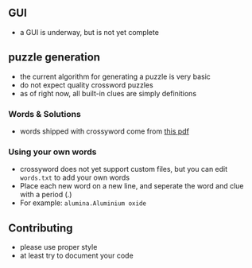 

## GUI
- a GUI is underway, but is not yet complete

## puzzle generation
- the current algorithm for generating a puzzle is very basic
- do not expect quality crossword puzzles
- as of right now, all built-in clues are simply definitions

### Words & Solutions
- words shipped with crossyword come from [this pdf](https://corporate.lowes.com/sites/lowes-corp/files/2020-01/manhattan_prep_1000_gre_words_.pdf)

### Using your own words
- crossyword does not yet support custom files, but you can edit `words.txt` to add your own words
- Place each new word on a new line, and seperate the word and clue with a period (.)
- For example: `alumina.Aluminium oxide`   

## Contributing
- please use proper style
- at least try to document your code